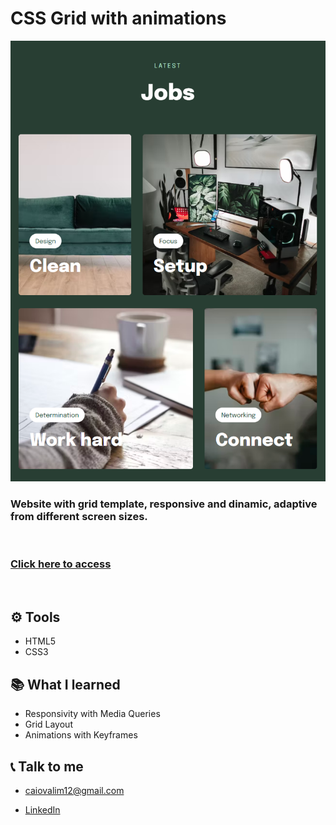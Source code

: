 # CSS Grid with animations

![preview of website](./github/preview.png)

### Website with grid template, responsive and dinamic, adaptive from different screen sizes. 
</br>

### [Click here to access](https://caiogvm.github.io/grid_animation)
</br>

## ⚙ Tools
- HTML5
- CSS3

## 📚 What I learned
- Responsivity with Media Queries
- Grid Layout
- Animations with Keyframes

## 📞 Talk to me

- caiovalim12@gmail.com

- [LinkedIn](https://linkedin.com/in/caiovalim)